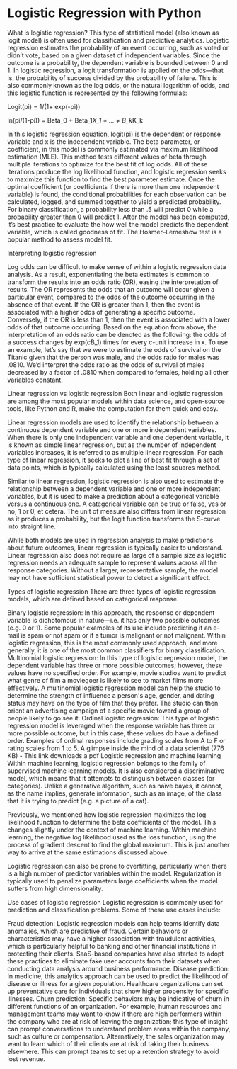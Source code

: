 # Logistic Regression with Python
What is logistic regression?
This type of statistical model (also known as logit model) is often used for classification and predictive analytics. Logistic regression estimates the probability of an event occurring, such as voted or didn’t vote, based on a given dataset of independent variables. Since the outcome is a probability, the dependent variable is bounded between 0 and 1. In logistic regression, a logit transformation is applied on the odds—that is, the probability of success divided by the probability of failure. This is also commonly known as the log odds, or the natural logarithm of odds, and this logistic function is represented by the following formulas:

Logit(pi) = 1/(1+ exp(-pi))

ln(pi/(1-pi)) = Beta_0 + Beta_1*X_1 + … + B_k*K_k

In this logistic regression equation, logit(pi) is the dependent or response variable and x is the independent variable. The beta parameter, or coefficient, in this model is commonly estimated via maximum likelihood estimation (MLE). This method tests different values of beta through multiple iterations to optimize for the best fit of log odds. All of these iterations produce the log likelihood function, and logistic regression seeks to maximize this function to find the best parameter estimate. Once the optimal coefficient (or coefficients if there is more than one independent variable) is found, the conditional probabilities for each observation can be calculated, logged, and summed together to yield a predicted probability. For binary classification, a probability less than .5 will predict 0 while a probability greater than 0 will predict 1.  After the model has been computed, it’s best practice to evaluate the how well the model predicts the dependent variable, which is called goodness of fit. The Hosmer–Lemeshow test is a popular method to assess model fit.

Interpreting logistic regression
 

Log odds can be difficult to make sense of within a logistic regression data analysis. As a result, exponentiating the beta estimates is common to transform the results into an odds ratio (OR), easing the interpretation of results. The OR represents the odds that an outcome will occur given a particular event, compared to the odds of the outcome occurring in the absence of that event. If the OR is greater than 1, then the event is associated with a higher odds of generating a specific outcome. Conversely, if the OR is less than 1, then the event is associated with a lower odds of that outcome occurring. Based on the equation from above, the interpretation of an odds ratio can be denoted as the following: the odds of a success changes by exp(cB_1) times for every c-unit increase in x. To use an example, let’s say that we were to estimate the odds of survival on the Titanic given that the person was male, and the odds ratio for males was .0810. We’d interpret the odds ratio as the odds of survival of males decreased by a factor of .0810 when compared to females, holding all other variables constant.

 

 

Linear regression vs logistic regression
Both linear and logistic regression are among the most popular models within data science, and open-source tools, like Python and R, make the computation for them quick and easy.

Linear regression models are used to identify the relationship between a continuous dependent variable and one or more independent variables. When there is only one independent variable and one dependent variable, it is known as simple linear regression, but as the number of independent variables increases, it is referred to as multiple linear regression. For each type of linear regression, it seeks to plot a line of best fit through a set of data points, which is typically calculated using the least squares method.

Similar to linear regression, logistic regression is also used to estimate the relationship between a dependent variable and one or more independent variables, but it is used to make a prediction about a categorical variable versus a continuous one. A categorical variable can be true or false, yes or no, 1 or 0, et cetera. The unit of measure also differs from linear regression as it produces a probability, but the logit function transforms the S-curve into straight line.  

While both models are used in regression analysis to make predictions about future outcomes, linear regression is typically easier to understand. Linear regression also does not require as large of a sample size as logistic regression needs an adequate sample to represent values across all the response categories. Without a larger, representative sample, the model may not have sufficient statistical power to detect a significant effect.

Types of logistic regression
There are three types of logistic regression models, which are defined based on categorical response.

Binary logistic regression: In this approach, the response or dependent variable is dichotomous in nature—i.e. it has only two possible outcomes (e.g. 0 or 1). Some popular examples of its use include predicting if an e-mail is spam or not spam or if a tumor is malignant or not malignant. Within logistic regression, this is the most commonly used approach, and more generally, it is one of the most common classifiers for binary classification.
Multinomial logistic regression: In this type of logistic regression model, the dependent variable has three or more possible outcomes; however, these values have no specified order.  For example, movie studios want to predict what genre of film a moviegoer is likely to see to market films more effectively. A multinomial logistic regression model can help the studio to determine the strength of influence a person's age, gender, and dating status may have on the type of film that they prefer. The studio can then orient an advertising campaign of a specific movie toward a group of people likely to go see it.
Ordinal logistic regression: This type of logistic regression model is leveraged when the response variable has three or more possible outcome, but in this case, these values do have a defined order. Examples of ordinal responses include grading scales from A to F or rating scales from 1 to 5. 
A glimpse inside the mind of a data scientist (776 KB) - This link downloads a pdf
Logistic regression and machine learning
Within machine learning, logistic regression belongs to the family of supervised machine learning models. It is also considered a discriminative model, which means that it attempts to distinguish between classes (or categories). Unlike a generative algorithm, such as naïve bayes, it cannot, as the name implies, generate information, such as an image, of the class that it is trying to predict (e.g. a picture of a cat).

Previously, we mentioned how logistic regression maximizes the log likelihood function to determine the beta coefficients of the model. This changes slightly under the context of machine learning. Within machine learning, the negative log likelihood used as the loss function, using the process of gradient descent to find the global maximum. This is just another way to arrive at the same estimations discussed above.

Logistic regression can also be prone to overfitting, particularly when there is a high number of predictor variables within the model. Regularization is typically used to penalize parameters large coefficients when the model suffers from high dimensionality.


Use cases of logistic regression
Logistic regression is commonly used for prediction and classification problems. Some of these use cases include:

Fraud detection: Logistic regression models can help teams identify data anomalies, which are predictive of fraud. Certain behaviors or characteristics may have a higher association with fraudulent activities, which is particularly helpful to banking and other financial institutions in protecting their clients. SaaS-based companies have also started to adopt these practices to eliminate fake user accounts from their datasets when conducting data analysis around business performance.
Disease prediction: In medicine, this analytics approach can be used to predict the likelihood of disease or illness for a given population. Healthcare organizations can set up preventative care for individuals that show higher propensity for specific illnesses.
Churn prediction: Specific behaviors may be indicative of churn in different functions of an organization. For example, human resources and management teams may want to know if there are high performers within the company who are at risk of leaving the organization; this type of insight can prompt conversations to understand problem areas within the company, such as culture or compensation. Alternatively, the sales organization may want to learn which of their clients are at risk of taking their business elsewhere. This can prompt teams to set up a retention strategy to avoid lost revenue.
